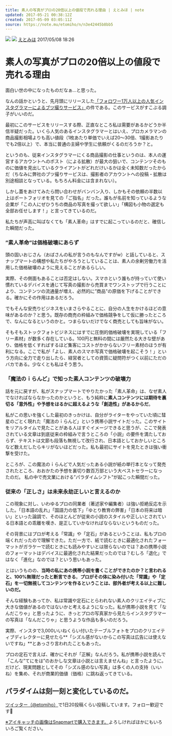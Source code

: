 ```yaml
---
title: 素人の写真がプロの20倍以上の値段で売れる理由 | えとみほ | note
updated: 2017-05-21 00:38:12Z
created: 2017-05-09 03:05:11Z
source: https://note.mu/etomiho/n/n3e42445b8bb5
---
```


![](../_resources/9ed27ac211c44342e3b23a4e92b1c3a3.png)
[![](../_resources/52497db1d78f59877376f6eb28e0bc58.jpg)](https://note.mu/etomiho)
[えとみほ](https://note.mu/etomiho)
2017/05/08 18:26

# 素人の写真がプロの20倍以上の値段で売れる理由

面白い世の中になったものだなぁ...と思った。

なんの話かというと、先月頭にリリースした[「フォロワー1万人以上の人気インスタグラマーによるブツ撮りサービス」](http://butsudori.snapmart.biz/)の件である。このサービスがすこぶる調子がいいのだ。

最初にこのサービスをリリースする際、正直なところ私は需要があるかどうか半信半疑だった。いくら人気のあるインスタグラマーとはいえ、プロカメラマンの商品撮影相場よりも高い値段（1枚あたり単価でいえば20〜30倍、1撮影あたりでも2倍以上）で、本当に普通の主婦や学生に依頼がくるのだろうか？と。

というのも、従来インスタグラマーにくる商品撮影の仕事というのは、本人の運営するアカウントへのポスト（による拡散）が最大の狙いで、コンテンツそのものに価値を見出しているクライアントがどれだけいるかは全く未知数だったからだ（ちなみに弊社のブツ撮りサービスは、撮影者のアカウントへの投稿・拡散は別途相談となっている。もちろん料金には含まれない）。

しかし蓋をあけてみたら問い合わせがバンバン入り、しかもその依頼の半数以上はポートフォリオを見ての「ご指名」だった。誰もが名前を知っているような企業が「この人にぜひうちの商品の写真を撮って欲しい」「構図も小物の選定も全部お任せします！」と言ってきているのだ。

私たちが声高に叫ばなくても「素人革命」はすでに起こっているのだと、確信した瞬間だった。

### ”素人革命”は価格破壊にあらず

頭の固いおじさん（おばさんの私が言うのもなんですがw）と話していると、スナップマートの構想や私たちがやろうとしていることは、素人の余剰労働力を活用した価格破壊のように見えることがあるらしい。

実際、その側面もあることは否定はしない。スマホという誰もが持っていて使い慣れているデバイスを通じて写真の撮影から売買までワンストップで行うことにより、コンテンツの流通量が増え、必然的に”商品”の原価を下げることができる。確かにその作用はあるだろう。

でもそんな安売りビジネスをいまさらやることに、自分の人生をかけるほどの意味があるのか？と思う。既存の商売の枠組みで価格競争をして仮に勝ったところで、なんになるというのかと。つまらないだけでなく商売としても旨味がない。

そもそもストックフォトビジネスにはすでに圧倒的価格破壊を実現している「フリー素材」が数多く存在している。100円と無料の間には厳然たる大きな壁があり、価格を低くすればするほど集客にコストがかからないフリー素材のほうが有利になる。ここで私が「よし、素人のスマホ写真で価格破壊を起こそう！」という方向に全力で走り出したら、経営者としての資質に疑問符がつく以前にただのバカである。少なくとも私はそう思う。

### 「魔法のｉらんど」で知った素人コンテンツの破壊力

話を元に戻すが、私がスナップマートでやりたかった「素人革命」は、なぜ素人でなければならなかったのかというと、もう純粋に**素人コンテンツには期待を裏切る「意外性」や予想をはるかに超えるような「創造性」があるからだ**。

私がこの思いを強くした最初のきっかけは、自分がライターをやっていた頃に彗星のごとく現れた「魔法のｉらんど」という携帯小説サイトだった。このサイトをリアルタイムで見たことがある人はすぐイメージできると思うが、ここで発表されている文章は到底従来の枠組みで言うところの「小説」の要件を満たしておらず、テキストは文節も段落も無視して改行され、日本語としておかしいところなど数えだしたらキリがないほどだった。私も最初にサイトを見たときは強い衝撃を受けた。

ところが、この魔法のｉらんどで人気だったある小説が紙の単行本となって発売されたところ、おおかたの予想を裏切り数百万部という大ベストセラーになったのだ。
私の中で売文業における”パラダイムシフト”が起こった瞬間だった。

### 従来の「正しさ」は未来永劫正しいと言えるのか

この現象に対し、いわゆるプロの同業者（著述家や編集者）は強い拒絶反応を示した。「日本語の乱れ」「国語力の低下」「ゆとり教育の弊害」「日本の将来は暗い」といった論調で、そのほとんどが従来の小説のスタイルや正しいとされている日本語との乖離を嘆き、是正していかなければならないというものだった。

その背景にはプロが考える「常識」や「定石」があるということは、私もプロの端くれだったので理解できた。ただ一方で、紙で読むときに最適化されたフォーマットがガラケーで読むときにも読みやすいとは限らないのでは？あの携帯小説のフォーマットはデバイスに最適化された結果だったのでは？むしろ「退化」ではなく「進化」なのでは？という思いもあった。

とはいうものの、**当時の私にあの携帯小説を書くことができたのか？と言われると、100%無理だったと断言できる**。**プロがその体に染み付いた「常識」や「定石」を一切無視してコンテンツを作るということは、部外者が考える以上に難しいのだ。**

そんな経験もあってか、私は常識や定石にとらわれない素人のクリエイティブに大きな価値があるのではないかと考えるようになった。私が携帯小説を見て「なんだこりゃ」と思ったように、きっとプロの写真家から見たらインスタグラマーの写真は「なんだこりゃ」と思うような作品も多いのだろう。

実際、インスタで3,000いいねくらい付いたテーブルフォトをプロのクリエイティブディレクターに見せたら**「シズル感がないからこの写真は広告には使えないですね」**とあっさり言われたこともあった。

プロの定石で言えば、確かにそれが「正解」なんだろう。私が携帯小説を読んで「こんな”てにをは”のおかしな文章は小説とは言えませんね」と言ったように。だけど、現実問題としてその「シズル感のない写真」は多くの人の支持（いいね）を集め、それが商業的価値（価格）に跳ね返ってきている。

パラダイムは刻一刻と変化しているのだ。
---------------------------
[ツイッター（@etomiho）](https://twitter.com/etomiho)で1日20投稿くらい投稿しています。フォロー歓迎です🤗

[※アイキャッチの画像はSnapmartで購入できます。](https://snapmart.jp/photos/444202)よろしければほかにもいろいろご覧ください。